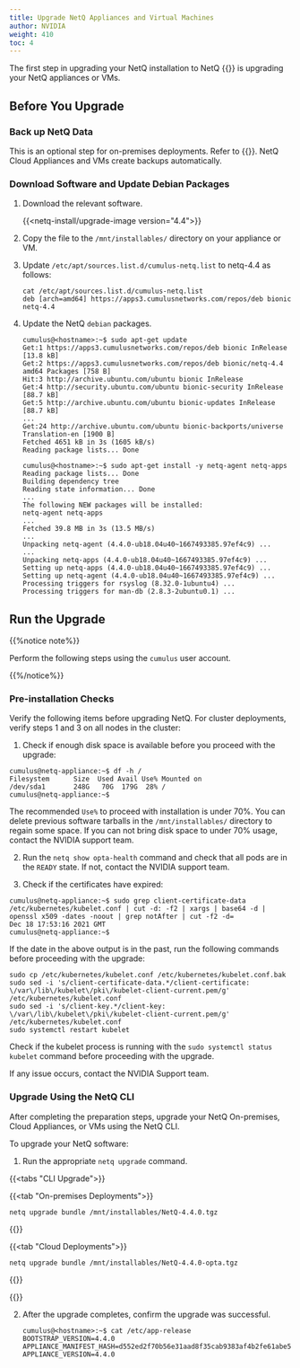 ```yaml
---
title: Upgrade NetQ Appliances and Virtual Machines
author: NVIDIA
weight: 410
toc: 4
---
```


The first step in upgrading your NetQ installation to NetQ {{<version>}} is upgrading your NetQ appliances or VMs.

## Before You Upgrade
### Back up NetQ Data

This is an optional step for on-premises deployments. Refer to {{<link title="Back Up and Restore NetQ">}}. NetQ Cloud Appliances and VMs create backups automatically.

### Download Software and Update Debian Packages

1. Download the relevant software.

    {{<netq-install/upgrade-image version="4.4">}}

2. Copy the file to the `/mnt/installables/` directory on your appliance or VM.

3. Update `/etc/apt/sources.list.d/cumulus-netq.list` to netq-4.4 as follows:

    ```
    cat /etc/apt/sources.list.d/cumulus-netq.list
    deb [arch=amd64] https://apps3.cumulusnetworks.com/repos/deb bionic netq-4.4
    ```

4. Update the NetQ `debian` packages.

    ```
    cumulus@<hostname>:~$ sudo apt-get update
    Get:1 https://apps3.cumulusnetworks.com/repos/deb bionic InRelease [13.8 kB]
    Get:2 https://apps3.cumulusnetworks.com/repos/deb bionic/netq-4.4 amd64 Packages [758 B]
    Hit:3 http://archive.ubuntu.com/ubuntu bionic InRelease
    Get:4 http://security.ubuntu.com/ubuntu bionic-security InRelease [88.7 kB]
    Get:5 http://archive.ubuntu.com/ubuntu bionic-updates InRelease [88.7 kB]
    ...
    Get:24 http://archive.ubuntu.com/ubuntu bionic-backports/universe Translation-en [1900 B]
    Fetched 4651 kB in 3s (1605 kB/s)
    Reading package lists... Done
    ```

    ```
    cumulus@<hostname>:~$ sudo apt-get install -y netq-agent netq-apps
    Reading package lists... Done
    Building dependency tree
    Reading state information... Done
    ...
    The following NEW packages will be installed:
    netq-agent netq-apps
    ...
    Fetched 39.8 MB in 3s (13.5 MB/s)
    ...
    Unpacking netq-agent (4.4.0-ub18.04u40~1667493385.97ef4c9) ...
    ...
    Unpacking netq-apps (4.4.0-ub18.04u40~1667493385.97ef4c9) ...
    Setting up netq-apps (4.4.0-ub18.04u40~1667493385.97ef4c9) ...
    Setting up netq-agent (4.4.0-ub18.04u40~1667493385.97ef4c9) ...
    Processing triggers for rsyslog (8.32.0-1ubuntu4) ...
    Processing triggers for man-db (2.8.3-2ubuntu0.1) ...
    ```
## Run the Upgrade

{{%notice note%}}

Perform the following steps using the `cumulus` user account.

{{%/notice%}}
### Pre-installation Checks

Verify the following items before upgrading NetQ. For cluster deployments, verify steps 1 and 3 on all nodes in the cluster:

1. Check if enough disk space is available before you proceed with the upgrade:

```
cumulus@netq-appliance:~$ df -h /
Filesystem      Size  Used Avail Use% Mounted on
/dev/sda1       248G   70G  179G  28% /
cumulus@netq-appliance:~$
```

The recommended `Use%` to proceed with installation is under 70%. You can delete previous software tarballs in the `/mnt/installables/` directory to regain some space. If you can not bring disk space to under 70% usage, contact the NVIDIA support team.

2. Run the `netq show opta-health` command and check that all pods are in the `READY` state. If not, contact the NVIDIA support team.

3. Check if the certificates have expired:

```
cumulus@netq-appliance:~$ sudo grep client-certificate-data /etc/kubernetes/kubelet.conf | cut -d: -f2 | xargs | base64 -d | openssl x509 -dates -noout | grep notAfter | cut -f2 -d=
Dec 18 17:53:16 2021 GMT
cumulus@netq-appliance:~$
```

If the date in the above output is in the past, run the following commands before proceeding with the upgrade:
```
sudo cp /etc/kubernetes/kubelet.conf /etc/kubernetes/kubelet.conf.bak
sudo sed -i 's/client-certificate-data.*/client-certificate: \/var\/lib\/kubelet\/pki\/kubelet-client-current.pem/g' /etc/kubernetes/kubelet.conf
sudo sed -i 's/client-key.*/client-key: \/var\/lib\/kubelet\/pki\/kubelet-client-current.pem/g' /etc/kubernetes/kubelet.conf
sudo systemctl restart kubelet
```

Check if the kubelet process is running with the `sudo systemctl status kubelet` command before proceeding with the upgrade.

If any issue occurs, contact the NVIDIA Support team.

### Upgrade Using the NetQ CLI

After completing the preparation steps, upgrade your NetQ On-premises, Cloud Appliances, or VMs using the NetQ CLI.

To upgrade your NetQ software:

1. Run the appropriate `netq upgrade` command.

{{<tabs "CLI Upgrade">}}

{{<tab "On-premises Deployments">}}

```
netq upgrade bundle /mnt/installables/NetQ-4.4.0.tgz
```

{{</tab>}}

{{<tab "Cloud Deployments">}}

```
netq upgrade bundle /mnt/installables/NetQ-4.4.0-opta.tgz
```

{{</tab>}}

{{</tabs>}}

2. After the upgrade completes, confirm the upgrade was successful.

    ```
    cumulus@<hostname>:~$ cat /etc/app-release
    BOOTSTRAP_VERSION=4.4.0
    APPLIANCE_MANIFEST_HASH=d552ed2f70b56e31aad8f35cab9383af4b2fe61abe55939b19b491b4e480d737
    APPLIANCE_VERSION=4.4.0
    ```
